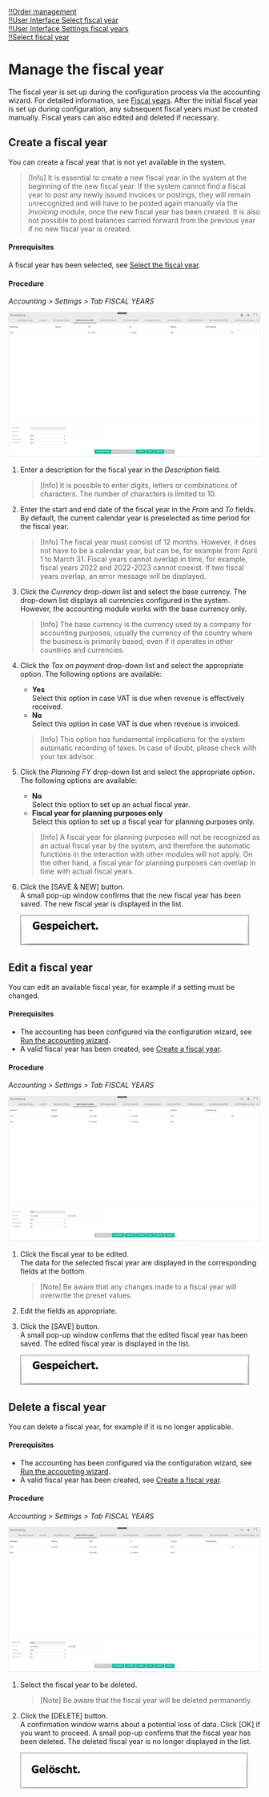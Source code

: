[!!Order management](../../RetailSuiteFaktBase/Overview/01_General.md)  
[!!User Interface Select fiscal year](../UserInterface/00a_FiscalYear.md)  
[!!User Interface Settings fiscal years](../UserInterface/02d_FiscalYears.md)  
[!!Select fiscal year](../Operation/01_SelectFiscalYear.md)  

# Manage the fiscal year

The fiscal year is set up during the configuration process via the accounting wizard. For detailed information, see [Fiscal years](./01_RunAccountingWizard.md#fiscal-years). After the initial fiscal year is set up during configuration, any subsequent fiscal years must be created manually. Fiscal years can also edited and deleted if necessary.


## Create a fiscal year

You can create a fiscal year that is not yet available in the system.

> [Info] It is essential to create a new fiscal year in the system at the beginning of the new fiscal year. If the system cannot find a fiscal year to post any newly issued invoices or postings, they will remain unrecognized and will have to be posted again manually via the *Invoicing* module, once the new fiscal year has been created. It is also not possible to post balances carried forward from the previous year if no new fiscal year is created. 

#### Prerequisites

A fiscal year has been selected, see [Select the fiscal year](../Operation/01_SelectFiscalYear.md).

#### Procedure

*Accounting > Settings > Tab FISCAL YEARS*

![Create a fiscal year](../../Assets/Screenshots/RetailSuiteAccounting/Settings/FiscalYears/CreateFiscalYear.png "[Create a fiscal year]")

1. Enter a description for the fiscal year in the *Description* field.

    > [Info] It is possible to enter digits, letters or combinations of characters. The number of characters is limited to 10.

2.  Enter the start and end date of the fiscal year in the *From* and *To* fields. By default, the current calendar year is preselected as time period for the fiscal year.

    > [Info] The fiscal year must consist of 12 months. However, it does not have to be a calendar year, but can be, for example from April 1 to March 31. Fiscal years cannot overlap in time, for example, fiscal years 2022 and 2022-2023 cannot coexist. If two fiscal years overlap, an error message will be displayed.

3. Click the *Currency* drop-down list and select the base currency. The drop-down list displays all currencies configured in the system. However, the accounting module works with the base currency only.

    > [Info] The base currency is the currency used by a company for accounting purposes, usually the currency of the country where the business is primarily based, even if it operates in other countries and currencies.

4. Click the *Tax on payment* drop-down list and select the appropriate option. The following options are available:

    - **Yes**  
        Select this option in case VAT is due when revenue is effectively received.
    - **No**  
        Select this option in case VAT is due when revenue is invoiced.

    > [Info] This option has fundamental implications for the system automatic recording of taxes. In case of doubt, please check with your tax advisor.

5. Click the *Planning FY* drop-down list and select the appropriate option. The following options are available:  

    - **No**  
        Select this option to set up an actual fiscal year.
    - **Fiscal year for planning purposes only**   
        Select this option to set up a fiscal year for planning purposes only.

    > [Info] A fiscal year for planning purposes will not be recognized as an actual fiscal year by the system, and therefore the automatic functions in the interaction with other modules will not apply. On the other hand, a fiscal year for planning purposes can overlap in time with actual fiscal years.

6. Click the [SAVE & NEW] button.  
    A small pop-up window confirms that the new fiscal year has been saved. The new fiscal year is displayed in the list.

    ![Saved](../../Assets/Screenshots/RetailSuiteAccounting/Settings/FiscalYears/Saved.png "[Saved]")

## Edit a fiscal year

You can edit an available fiscal year, for example if a setting must be changed.

#### Prerequisites

- The accounting has been configured via the configuration wizard, see [Run the accounting wizard](./01_RunAccountingWizard.md).
- A valid fiscal year has been created, see [Create a fiscal year](#create-a-fiscal-year).

#### Procedure

*Accounting > Settings > Tab FISCAL YEARS*

![Edit a fiscal year](../../Assets/Screenshots/RetailSuiteAccounting/Settings/FiscalYears/EditFiscalYear.png "[Edit a fiscal year]")

1. Click the fiscal year to be edited.   
    The data for the selected fiscal year are displayed in the corresponding fields at the bottom.

    > [Note] Be aware that any changes made to a fiscal year will overwrite the preset values.

2. Edit the fields as appropriate.

3. Click the [SAVE] button.   
    A small pop-up window confirms that the edited fiscal year has been saved. The edited fiscal year is displayed in the list.

    ![Saved](../../Assets/Screenshots/RetailSuiteAccounting/Settings/FiscalYears/Saved.png "[Saved]")

## Delete a fiscal year

You can delete a fiscal year, for example if it is no longer applicable.

#### Prerequisites

- The accounting has been configured via the configuration wizard, see [Run the accounting wizard](./01_RunAccountingWizard.md).
- A valid fiscal year has been created, see [Create a fiscal year](#create-a-fiscal-year).

#### Procedure

*Accounting > Settings > Tab FISCAL YEARS*

![Delete a fiscal year](../../Assets/Screenshots/RetailSuiteAccounting/Settings/FiscalYears/EditFiscalYear.png "[Delete a fiscal year]")

1. Select the fiscal year to be deleted.
    > [Note] Be aware that the fiscal year will be deleted permanently.

2. Click the [DELETE] button.  
    A confirmation window warns about a potential loss of data. Click [OK] if you want to proceed. A small pop-up confirms that the fiscal year has been deleted. The deleted fiscal year is no longer displayed in the list.

    ![Deleted](../../Assets/Screenshots/RetailSuiteAccounting/Settings/FiscalYears/Deleted.png "[Deleted]")
